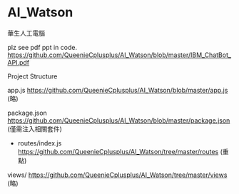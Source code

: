 # AI_Watson
華生人工電腦

plz see pdf ppt in code.
https://github.com/QueenieCplusplus/AI_Watson/blob/master/IBM_ChatBot_API.pdf

Project Structure

app.js https://github.com/QueenieCplusplus/AI_Watson/blob/master/app.js (略)

package.json https://github.com/QueenieCplusplus/AI_Watson/blob/master/package.json (僅需注入相關套件)

* routes/index.js https://github.com/QueenieCplusplus/AI_Watson/tree/master/routes (重點)

views/ https://github.com/QueenieCplusplus/AI_Watson/tree/master/views (略)


